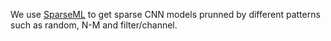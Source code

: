 We use [SparseML](https://docs.neuralmagic.com/products/sparseml) to get sparse CNN models prunned by different patterns such as random, N-M and filter/channel.
